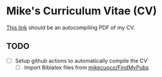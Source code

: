# Mike's Curriculum Vitae (CV)

[This link](https://latexonline.cc/) should be an autocompiling PDF of my CV.

## TODO 

- [ ] Setup github actions to automatically compile the CV`
  - [ ] Import Biblatex files from [mikecuoco/FindMyPubs](https://github.com/mikecuoco/FindMyPubs)
